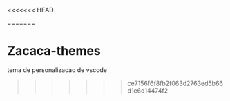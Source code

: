 <<<<<<< HEAD
<!--







-->
=======
# Zacaca-themes
tema de personalizacao de vscode
>>>>>>> ce7156f6f8fb2f063d2763ed5b66d1e6d14474f2
